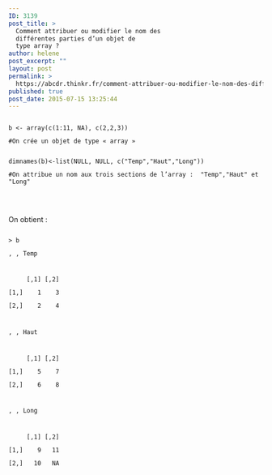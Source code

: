 ```yaml
---
ID: 3139
post_title: >
  Comment attribuer ou modifier le nom des
  différentes parties d’un objet de
  type array ?
author: helene
post_excerpt: ""
layout: post
permalink: >
  https://abcdr.thinkr.fr/comment-attribuer-ou-modifier-le-nom-des-differentes-parties-dun-objet-de-type-array/
published: true
post_date: 2015-07-15 13:25:44
---
```

<p> <pre><code><br />b &lt;- array(c(1:11, NA), c(2,2,3))         </p><p>#On crée un objet de type « array »<br /> </p><p>dimnames(b)&lt;-list(NULL, NULL, c("Temp","Haut","Long"))</p><p>#On attribue un nom aux trois sections de l’array :  "Temp","Haut" et "Long"</p><p></code></pre>  </p><p>On obtient :</p><p> <pre><code></p><p>&gt; b</p><p>, , Temp</p><p> </p><p>     [,1] [,2]</p><p>[1,]    1    3</p><p>[2,]    2    4</p><p> </p><p>, , Haut</p><p> </p><p>     [,1] [,2]</p><p>[1,]    5    7</p><p>[2,]    6    8</p><p> </p><p>, , Long</p><p> </p><p>     [,1] [,2]</p><p>[1,]    9   11</p>[2,]   10   NA<br /> </code></pre>